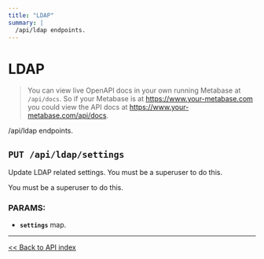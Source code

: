 ```yaml
---
title: "LDAP"
summary: |
  /api/ldap endpoints.
---
```


# LDAP

> You can view live OpenAPI docs in your own running Metabase at `/api/docs`.
   So if your Metabase is at https://www.your-metabase.com you could view
   the API docs at https://www.your-metabase.com/api/docs.

/api/ldap endpoints.

## `PUT /api/ldap/settings`

Update LDAP related settings. You must be a superuser to do this.

You must be a superuser to do this.

### PARAMS:

-  **`settings`** map.

---

[<< Back to API index](../api-documentation.md)